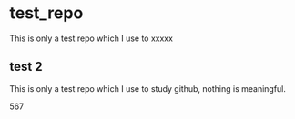 # test_repo

This is only a test repo which I use to xxxxx

## test 2

This is only a test repo which I use to study github, nothing is meaningful.  

567
